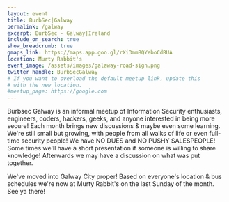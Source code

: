 ```yaml
---
layout: event
title: BurbSec|Galway
permalink: /galway
excerpt: BurbSec - Galway|Ireland
include_on_search: true
show_breadcrumb: true
gmaps_link: https://maps.app.goo.gl/rXi3mmBQYeboCdRUA
location: Murty Rabbit's
event_image: /assets/images/galaway-road-sign.png
twitter_handle: BurbSecGalway
# If you want to overload the default meetup link, update this
# with the new location.
#meetup_page: https://google.com
---
```


Burbsec Galway is an informal meetup of Information Security enthusiasts,
engineers, coders, hackers, geeks, and anyone interested in being more 
secure! Each month brings new discussions & maybe even some learning. 
We're still small but growing, with people from all walks of life or even
full-time security people! We have NO DUES and NO PUSHY SALESPEOPLE! Some
times we'll have a short presentation if someone is willing to share 
knowledge! Afterwards we may have a discussion on what was put together.

We've moved into Galway City proper! Based on everyone's location & bus schedules
we're now at Murty Rabbit's on the last Sunday of the month. See ya there!
